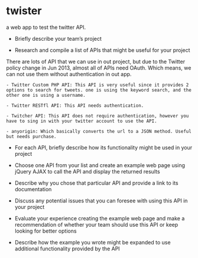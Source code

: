 # twister
a web app to test the twitter API.

- Briefly describe your team’s project

- Research and compile a list of APIs that might be useful for your project

There are lots of API that we can use in out project, but due to the Twitter policy change in Jun 2013, almost all of APIs need OAuth. Which means, we can not use them without authentication in out app.

	- Twitter Custom PHP API: This API is very useful since it provides 2 options to search for tweets. one is using the keyword search, and the other one is using a username.

	- Twitter RESTfl API: This API needs authentication.

	- Twitcher API: This API does not require authentication, however you have to sing in with your twitter account to use the API.

	- anyorigin: Which basically converts the url to a JSON method. Useful but needs purchase.

- For each API, briefly describe how its functionality might be used in your project

- Choose one API from your list and create an example web page using jQuery AJAX to call the API and display the returned results

- Describe why you chose that particular API and provide a link to its documentation

- Discuss any potential issues that you can foresee with using this API in your project

- Evaluate your experience creating the example web page and make a recommendation of whether your team should use this API or keep looking for better options

- Describe how the example you wrote might be expanded to use additional functionality provided by the API